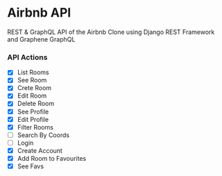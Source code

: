 # Airbnb API

REST & GraphQL API of the Airbnb Clone using Django REST Framework and Graphene GraphQL

### API Actions

- [x] List Rooms
- [x] See Room
- [x] Crete Room
- [x] Edit Room
- [x] Delete Room
- [x] See Profile
- [x] Edit Profile
- [x] Filter Rooms
- [ ] Search By Coords
- [ ] Login
- [x] Create Account
- [x] Add Room to Favourites
- [x] See Favs
